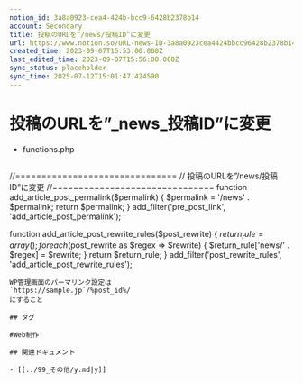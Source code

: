 ```yaml
---
notion_id: 3a8a0923-cea4-424b-bcc9-6428b2378b14
account: Secondary
title: 投稿のURLを”/news/投稿ID”に変更
url: https://www.notion.so/URL-news-ID-3a8a0923cea4424bbcc96428b2378b14
created_time: 2023-09-07T15:53:00.000Z
last_edited_time: 2023-09-07T15:56:00.000Z
sync_status: placeholder
sync_time: 2025-07-12T15:01:47.424590
---
```

# 投稿のURLを”_news_投稿ID”に変更

- functions.php
  ```php
//===============================
// 投稿のURLを”/news/投稿ID”に変更
//===============================
function add_article_post_permalink($permalink)
{
	$permalink = '/news' . $permalink;
	return $permalink;
}
add_filter('pre_post_link', 'add_article_post_permalink');

function add_article_post_rewrite_rules($post_rewrite)
{
	$return_rule = array();
	foreach ($post_rewrite as $regex => $rewrite) {
		$return_rule['news/' . $regex] = $rewrite;
	}
	return $return_rule;
}
add_filter('post_rewrite_rules', 'add_article_post_rewrite_rules');
  ```
WP管理画面のパーマリンク設定は
`https://sample.jp`/%post_id%/
にすること

## タグ

#Web制作 

## 関連ドキュメント

- [[../99_その他/y.md|y]]
